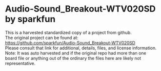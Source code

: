 
# Audio-Sound_Breakout-WTV020SD by sparkfun  
This is a harvested standardized copy of a project from github.  
The original project can be found at:  
https://github.com/sparkfun/Audio-Sound_Breakout-WTV020SD  
Please consult that link for additional, details, files, and license information.  
Note: It was auto harvested and if the original repo had more than one board file or anything out of the ordinary the files here are likely not representative.  
    